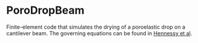 # PoroDropBeam

Finite-element code that simulates the drying of a poroelastic drop
on a cantilever beam.  The governing equations can be found in
[Hennessy et al](https://doi.org/10.1017/S0956792523000062).
